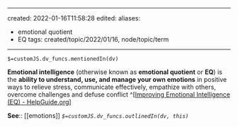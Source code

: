 

---
created: 2022-01-16T11:58:28 
edited: 
aliases:
  - emotional quotient
  - EQ
tags: created/topic/2022/01/16, node/topic/term
---
`$=customJS.dv_funcs.mentionedIn(dv)`

**Emotional intelligence** (otherwise known as **emotional quotient** or **EQ**) is the **ability to understand, use, and manage your own emotions** in positive ways to relieve stress, communicate effectively, empathize with others, overcome challenges and defuse conflict
^[[Improving Emotional Intelligence (EQ) - HelpGuide.org](https://www.helpguide.org/articles/mental-health/emotional-intelligence-eq.htm)]

**See**:: [[emotions]]
*`$=customJS.dv_funcs.outlinedIn(dv, this)`*